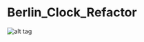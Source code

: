 # Berlin_Clock_Refactor

![alt tag](https://raw.githubusercontent.com/KendraLyndon/Berlin_Clock_Refactor/master/img/clock.jpg)


